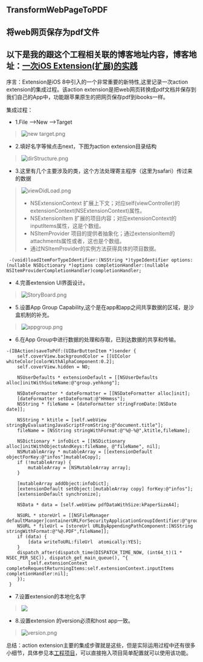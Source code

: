 ## TransformWebPageToPDF
## 将web网页保存为pdf文件

## 以下是我的跟这个工程相关联的博客地址内容，博客地址：[一次iOS Extension(扩展)的实践](https://www.jianshu.com/p/d2dc3c9c2368)

序言：Extension是iOS 8中引入的一个非常重要的新特性,这里记录一次action extension的集成过程。该action extension是把web网页转换成pdf文档并保存到我们自己的App中，功能跟苹果原生的把网页保存pdf到ibooks一样。

集成过程：
* 1.File -->New -->Target
> ![new target.png](http://upload-images.jianshu.io/upload_images/2737326-1640d226b13db0bc.png?imageMogr2/auto-orient/strip%7CimageView2/2/w/1240)
* 2.填好名字等候点击next，下图为action extension目录结构
> ![dirStructure.png](http://upload-images.jianshu.io/upload_images/2737326-7e7e6cd4fcf443e1.png?imageMogr2/auto-orient/strip%7CimageView2/2/w/1240)
* 3.这里有几个主要涉及的类，这个方法处理寄主程序（这里为safari）传过来的数据
> ![viewDidLoad.png](http://upload-images.jianshu.io/upload_images/2737326-e8d30550b2458c53.png?imageMogr2/auto-orient/strip%7CimageView2/2/w/1240)
> * NSExtensionContext 扩展上下文；对应self(viewController)的extensionContext(NSExtensionContext)属性。
> * NSExtensionItem 扩展的项目内容；对应extensionContext的inputItems属性，这是个数组。
> * NSItemProvider 项目的提供者抽象化；通过extensionItem的attachments属性或者，这也是个数组。
> * 通过NSItemProvider的实例方法获得具体的项目数据。
```
 -(void)loadItemForTypeIdentifier:(NSString *)typeIdentifier options:(nullable NSDictionary *)options completionHandler:(nullable NSItemProviderCompletionHandler)completionHandler;
```
* 4.完善extension UI界面设计。
> ![StoryBoard.png](http://upload-images.jianshu.io/upload_images/2737326-4786b3d7ca53af82.png?imageMogr2/auto-orient/strip%7CimageView2/2/w/1240)
* 5.设置App Group Capability,这个是在app和app之间共享数据的区域，是沙盒机制的补充。
> ![appgroup.png](http://upload-images.jianshu.io/upload_images/2737326-f20916d0b59053f5.png?imageMogr2/auto-orient/strip%7CimageView2/2/w/1240)
* 6.在App Group中进行数据的处理和存取，已到达数据的共享和传输。

```
-(IBAction)saveToPdf:(UIBarButtonItem *)sender {
    self.coverView.backgroundColor = [[UIColor whiteColor]colorWithAlphaComponent:0.2];
    self.coverView.hidden = NO;

    NSUserDefaults * extensionDefault = [[NSUserDefaults alloc]initWithSuiteName:@"group.yehkong"];
    
    NSDateFormatter * dateFormatter = [[NSDateFormatter alloc]init];
    [dateFormatter setDateFormat:@"HHmmss"];
    NSString * fileName = [dateFormatter stringFromDate:[NSDate date]];
    
    NSString * ktitle = [self.webView stringByEvaluatingJavaScriptFromString:@"document.title"];
    fileName = [NSString stringWithFormat:@"%@-%@",ktitle,fileName];
    
    NSDictionary * infoDict = [[NSDictionary alloc]initWithObjectsAndKeys:fileName, @"fileName", nil];
    NSMutableArray * mutableArray = [[extensionDefault objectForKey:@"infos"]mutableCopy];
    if (!mutableArray) {
        mutableArray = [NSMutableArray array];
    }

    [mutableArray addObject:infoDict];
    [extensionDefault setObject:[mutableArray copy] forKey:@"infos"];
    [extensionDefault synchronize];
   
    NSData * data = [self.webView pdfDataWithSize:kPaperSizeA4];

    NSURL * storeUrl = [[NSFileManager defaultManager]containerURLForSecurityApplicationGroupIdentifier:@"group.yehkong"];
    NSURL * fileUrl = [storeUrl URLByAppendingPathComponent:[NSString stringWithFormat:@"%@.PDF",fileName]];
    if (data) {
        [data writeToURL:fileUrl  atomically:YES];
    }
    dispatch_after(dispatch_time(DISPATCH_TIME_NOW, (int64_t)(1 * NSEC_PER_SEC)), dispatch_get_main_queue(), ^{
        [self.extensionContext completeRequestReturningItems:self.extensionContext.inputItems completionHandler:nil];
    });   
 }

```
* 7.设置extension的本地化名字
> ![](http://upload-images.jianshu.io/upload_images/2737326-50587cbcce968670.png?imageMogr2/auto-orient/strip%7CimageView2/2/w/1240)
* 8.设置extension 的version必须和host app一致。
> ![version.png](http://upload-images.jianshu.io/upload_images/2737326-d3fd14be6bd29919.png?imageMogr2/auto-orient/strip%7CimageView2/2/w/1240)

总结：action extension主要的集成步骤就是这些，但是实际运用过程中还有很多小细节，具体参见本[工程项目](https://github.com/yehkong/TransformWebPageToPDF)，可以直接拖入项目简单配置就可以使用该功能。

